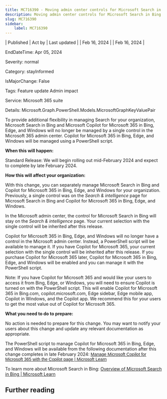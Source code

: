 ```yaml
---
title: MC716390 - Moving admin center controls for Microsoft Search in Bing and Copilot for Microsoft 365 in Bing, Edge, and Windows
description: Moving admin center controls for Microsoft Search in Bing and Copilot for Microsoft 365 in Bing, Edge, and Windows
slug: MC716390
sidebar:
    label: MC716390
---
```



| Published | Act by | Last updated |
| Feb 16, 2024 |  | Feb 16, 2024 |

EndDateTime: Apr 05, 2024

Severity: normal

Category: stayInformed

IsMajorChange: False

Tags: Feature update Admin impact

Service: Microsoft 365 suite

Details: Microsoft.Graph.PowerShell.Models.MicrosoftGraphKeyValuePair

<p>To provide additional flexibility in managing Search for your organization, Microsoft Search in Bing and Microsoft Copilot for Microsoft 365 in Bing, Edge, and Windows will no longer be managed by a single control in the Microsoft 365 admin center. Copilot for Microsoft 365 in Bing, Edge, and Windows will be managed using a PowerShell script.</p><p><b>When this will happen:</b>
</p><p>Standard Release: We will begin rolling out mid-February 2024 and expect to complete by late February 2024.</p><p><b>How this will affect your organization:</b>
</p><p>With this change, you can separately manage Microsoft Search in Bing and Copilot for Microsoft 365 in Bing, Edge, and Windows for your organization. Previously, a single control was on the <i>Search &amp; intelligence </i>page for Microsoft Search in Bing and Copilot for Microsoft 365 in Bing, Edge, and Windows.
</p><p>In the Microsoft admin center, the control for Microsoft Search in Bing will stay on the <i>Search &amp; intelligence</i> page. Your current selection with the single control will be inherited after this release.
</p><p>Copilot for Microsoft 365 in Bing, Edge, and Windows will no longer have a control in the Microsoft admin center. Instead, a PowerShell script will be available to manage it. If you have Copilot for Microsoft 365, your current selection with the single control will be inherited after this release. If you purchase Copilot for Microsoft 365 later, Copilot for Microsoft 365 in Bing, Edge, and Windows will be enabled and you can manage it with the PowerShell script.
</p><p>Note: If you have Copilot for Microsoft 365 and would like your users to access it from Bing, Edge, or Windows, you will need to ensure Copilot is turned on with the PowerShell script. This will enable Copilot for Microsoft 365 in Bing.com, copilot.microsoft.com, Edge sidebar, Edge mobile app, Copilot in Windows, and the Copilot app. We recommend this for your users to get the most value out of Copilot for Microsoft 365.</p><p><b>What you need to do to prepare:</b>
</p><p>No action is needed to prepare for this change. You may want to notify your users about this change and update any relevant documentation as appropriate.
</p><p>The PowerShell script to manage Copilot for Microsoft 365 in Bing, Edge, and Windows will be available from the following documentation after this change completes in late February 2024:&nbsp;<a href="https://learn.microsoft.com/microsoft-365-copilot/microsoft-365-copilot-page" target="_blank" style="background-color: rgb(255, 255, 255); font-family: sans-serif; font-weight: 400;">Manage Microsoft Copilot for Microsoft 365 with the Copilot page | Microsoft Learn</a></p><p>To learn more about Microsoft Search in Bing: <a href="https://learn.microsoft.com/microsoftsearch/overview-microsoft-search-bing" target="_blank">Overview of Microsoft Search in Bing | Microsoft Learn</a></p>

## Further reading
